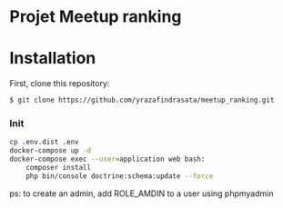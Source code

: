 Projet Meetup ranking
==============

# Installation

First, clone this repository:

```bash
$ git clone https://github.com/yrazafindrasata/meetup_ranking.git
```

### Init

```bash
cp .env.dist .env
docker-compose up -d
docker-compose exec --user=application web bash:
	composer install
	php bin/console doctrine:schema:update --force

```

ps: to create an admin, add ROLE_AMDIN to a user using phpmyadmin